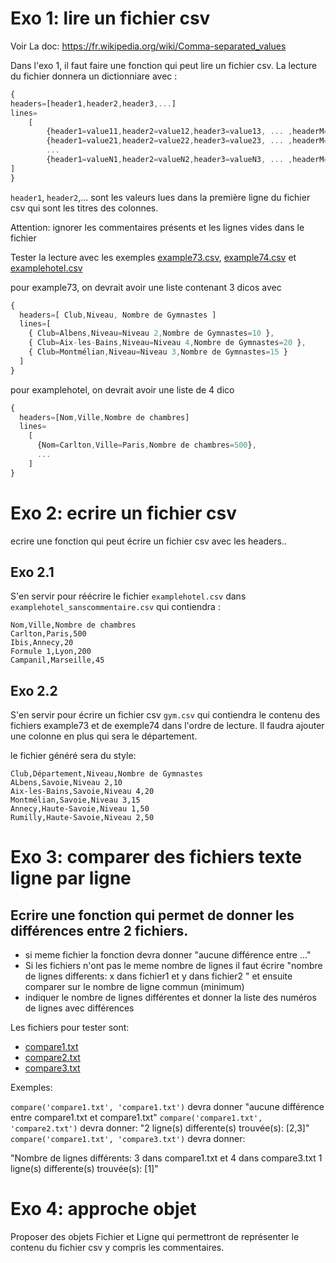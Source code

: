 # Exo 1: lire un fichier csv

Voir La doc: https://fr.wikipedia.org/wiki/Comma-separated_values

Dans l'exo 1, il faut faire une fonction qui peut lire un fichier csv.
La lecture du fichier donnera un dictionniare avec :

```javascript
{
headers=[header1,header2,header3,...]
lines=
    [
        {header1=value11,header2=value12,header3=value13, ... ,headerM=value1M },
        {header1=value21,header2=value22,header3=value23, ... ,headerM=value2M },
        ...
        {header1=valueN1,header2=valueN2,header3=valueN3, ... ,headerM=valueNM },
]
}
```

`header1`, `header2`,... sont les valeurs lues dans la première ligne du fichier csv qui sont les titres des colonnes.

Attention: ignorer les commentaires présents et les lignes vides dans le fichier

Tester la lecture avec les exemples [example73.csv](./example73.csv), [example74.csv](./example74.csv)
et [examplehotel.csv](./examplehotel.csv)

pour example73, on devrait avoir une liste contenant 3 dicos avec

```javascript
{
  headers=[ Club,Niveau, Nombre de Gymnastes ]
  lines=[
    { Club=Albens,Niveau=Niveau 2,Nombre de Gymnastes=10 },
    { Club=Aix-les-Bains,Niveau=Niveau 4,Nombre de Gymnastes=20 },
    { Club=Montmélian,Niveau=Niveau 3,Nombre de Gymnastes=15 }
  ]
}
```

pour examplehotel, on devrait avoir une liste de 4 dico

```javascript
{
  headers=[Nom,Ville,Nombre de chambres]
  lines=
    [
      {Nom=Carlton,Ville=Paris,Nombre de chambres=500},
      ...
    ]
}
```

# Exo 2: ecrire un fichier csv

ecrire une fonction qui peut écrire un fichier csv avec les headers..

## Exo 2.1

S'en servir pour réécrire le fichier `examplehotel.csv` dans `examplehotel_sanscommentaire.csv` qui contiendra :

```csv
Nom,Ville,Nombre de chambres
Carlton,Paris,500
Ibis,Annecy,20
Formule 1,Lyon,200
Campanil,Marseille,45
``` 

## Exo 2.2

S'en servir pour écrire un fichier csv `gym.csv` qui contiendra le contenu des fichiers example73 et de exemple74 dans
l'ordre de lecture.
Il faudra ajouter une colonne en plus qui sera le département.

le fichier généré sera du style:

```csv
Club,Département,Niveau,Nombre de Gymnastes
ALbens,Savoie,Niveau 2,10
Aix-les-Bains,Savoie,Niveau 4,20
Montmélian,Savoie,Niveau 3,15
Annecy,Haute-Savoie,Niveau 1,50
Rumilly,Haute-Savoie,Niveau 2,50
```

# Exo 3: comparer des fichiers texte ligne par ligne

Ecrire une fonction qui permet de donner les différences entre 2 fichiers.
- 

- si meme fichier la fonction devra donner "aucune différence entre ..."
- Si les fichiers n'ont pas le meme nombre de lignes il faut écrire "nombre de lignes differents: x dans fichier1 et y
  dans fichier2 " et ensuite comparer sur le nombre de ligne commun (minimum)
- indiquer le nombre de lignes différentes et donner la liste des numéros de lignes avec différences

Les fichiers pour tester sont:

- [compare1.txt](./compare1.txt)
- [compare2.txt](./compare2.txt)
- [compare3.txt](./compare3.txt)

Exemples:

`compare('compare1.txt', 'compare1.txt')` devra donner "aucune différence entre compare1.txt et compare1.txt"
`compare('compare1.txt', 'compare2.txt')` devra donner: "2 ligne(s) differente(s) trouvée(s): [2,3]"
`compare('compare1.txt', 'compare3.txt')` devra donner:

"Nombre de lignes différents: 3 dans compare1.txt et 4 dans compare3.txt
1 ligne(s) differente(s) trouvée(s): [1]"

# Exo 4: approche objet

Proposer des objets Fichier et Ligne qui permettront de représenter le contenu du fichier csv y compris les
commentaires.
